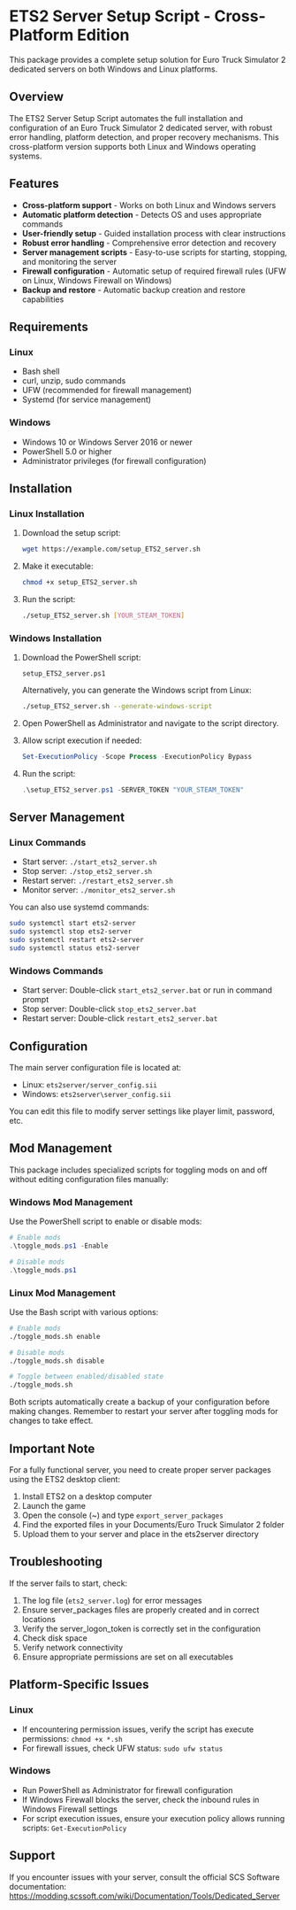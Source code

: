 # ETS2 Server Setup Script - Cross-Platform Edition

This package provides a complete setup solution for Euro Truck Simulator 2 dedicated servers on both Windows and Linux platforms.

## Overview

The ETS2 Server Setup Script automates the full installation and configuration of an Euro Truck Simulator 2 dedicated server, with robust error handling, platform detection, and proper recovery mechanisms. This cross-platform version supports both Linux and Windows operating systems.

## Features

- **Cross-platform support** - Works on both Linux and Windows servers
- **Automatic platform detection** - Detects OS and uses appropriate commands
- **User-friendly setup** - Guided installation process with clear instructions
- **Robust error handling** - Comprehensive error detection and recovery
- **Server management scripts** - Easy-to-use scripts for starting, stopping, and monitoring the server
- **Firewall configuration** - Automatic setup of required firewall rules (UFW on Linux, Windows Firewall on Windows)
- **Backup and restore** - Automatic backup creation and restore capabilities

## Requirements

### Linux
- Bash shell
- curl, unzip, sudo commands
- UFW (recommended for firewall management)
- Systemd (for service management)

### Windows
- Windows 10 or Windows Server 2016 or newer
- PowerShell 5.0 or higher
- Administrator privileges (for firewall configuration)

## Installation

### Linux Installation

1. Download the setup script:
   ```bash
   wget https://example.com/setup_ETS2_server.sh
   ```

2. Make it executable:
   ```bash
   chmod +x setup_ETS2_server.sh
   ```

3. Run the script:
   ```bash
   ./setup_ETS2_server.sh [YOUR_STEAM_TOKEN]
   ```

### Windows Installation

1. Download the PowerShell script:
   ```
   setup_ETS2_server.ps1
   ```

   Alternatively, you can generate the Windows script from Linux:
   ```bash
   ./setup_ETS2_server.sh --generate-windows-script
   ```

2. Open PowerShell as Administrator and navigate to the script directory.

3. Allow script execution if needed:
   ```powershell
   Set-ExecutionPolicy -Scope Process -ExecutionPolicy Bypass
   ```

4. Run the script:
   ```powershell
   .\setup_ETS2_server.ps1 -SERVER_TOKEN "YOUR_STEAM_TOKEN"
   ```

## Server Management

### Linux Commands

- Start server: `./start_ets2_server.sh`
- Stop server: `./stop_ets2_server.sh`
- Restart server: `./restart_ets2_server.sh`
- Monitor server: `./monitor_ets2_server.sh`

You can also use systemd commands:
```bash
sudo systemctl start ets2-server
sudo systemctl stop ets2-server
sudo systemctl restart ets2-server
sudo systemctl status ets2-server
```

### Windows Commands

- Start server: Double-click `start_ets2_server.bat` or run in command prompt
- Stop server: Double-click `stop_ets2_server.bat`
- Restart server: Double-click `restart_ets2_server.bat`

## Configuration

The main server configuration file is located at:
- Linux: `ets2server/server_config.sii`
- Windows: `ets2server\server_config.sii`

You can edit this file to modify server settings like player limit, password, etc.

## Mod Management

This package includes specialized scripts for toggling mods on and off without editing configuration files manually:

### Windows Mod Management

Use the PowerShell script to enable or disable mods:

```powershell
# Enable mods
.\toggle_mods.ps1 -Enable

# Disable mods
.\toggle_mods.ps1
```

### Linux Mod Management

Use the Bash script with various options:

```bash
# Enable mods
./toggle_mods.sh enable

# Disable mods
./toggle_mods.sh disable

# Toggle between enabled/disabled state
./toggle_mods.sh
```

Both scripts automatically create a backup of your configuration before making changes. Remember to restart your server after toggling mods for changes to take effect.

## Important Note

For a fully functional server, you need to create proper server packages using the ETS2 desktop client:

1. Install ETS2 on a desktop computer
2. Launch the game
3. Open the console (~) and type `export_server_packages`
4. Find the exported files in your Documents/Euro Truck Simulator 2 folder
5. Upload them to your server and place in the ets2server directory

## Troubleshooting

If the server fails to start, check:

1. The log file (`ets2_server.log`) for error messages
2. Ensure server_packages files are properly created and in correct locations
3. Verify the server_logon_token is correctly set in the configuration
4. Check disk space
5. Verify network connectivity
6. Ensure appropriate permissions are set on all executables

## Platform-Specific Issues

### Linux
- If encountering permission issues, verify the script has execute permissions: `chmod +x *.sh`
- For firewall issues, check UFW status: `sudo ufw status`

### Windows
- Run PowerShell as Administrator for firewall configuration
- If Windows Firewall blocks the server, check the inbound rules in Windows Firewall settings
- For script execution issues, ensure your execution policy allows running scripts: `Get-ExecutionPolicy`

## Support

If you encounter issues with your server, consult the official SCS Software documentation:
https://modding.scssoft.com/wiki/Documentation/Tools/Dedicated_Server 